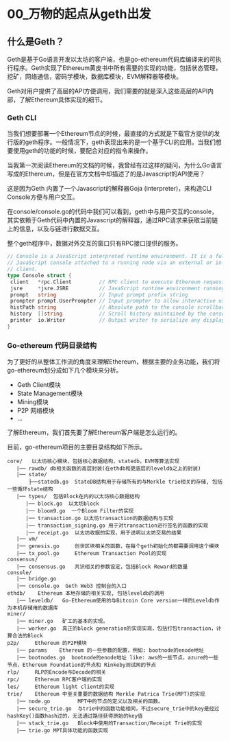 # 00_万物的起点从geth出发



## 什么是Geth？

Geth是基于Go语言开发以太坊的客户端，也是go-ethereum代码库编译来的可执行程序。Geth实现了Ethereum黄皮书中所有需要的实现的功能，包括状态管理，挖矿，网络通信，密码学模块，数据库模块，EVM解释器等模块。

Geth对用户提供了高层的API方便调用，我们需要的就是深入这些高层的API内部，了解Ethereum具体实现的细节。

### Geth CLI

当我们想要部署一个Ethereum节点的时候，最直接的方式就是下载官方提供的发行版的geth程序。一般情况下，geth表现出来的是一个基于CLI的应用。当我们想要使用geth的功能的时候，要配合对应的指令来操作。

当我第一次阅读Ethereum的文档的时候，我曾经有过这样的疑问，为什么Go语言写成的Ethereum，但是在官方文档中却描述了的是Javascript的API使用？

这是因为Geth 内置了一个Javascript的解释器Goja (interpreter)，来构造CLI Console方便与用户交互。

在console/console.go的代码中我们可以看到，geth中与用户交互的console，其实依赖于Geth代码中内置的Javascript的解释器，通过RPC请求来获取当前链上的信息，以及与链进行数据交互。

整个geth程序中，数据对外交互的窗口只有RPC接口提供的服务。

```go
// Console is a JavaScript interpreted runtime environment. It is a fully fledged
// JavaScript console attached to a running node via an external or in-process RPC
// client.
type Console struct {
 client   *rpc.Client         // RPC client to execute Ethereum requests through
 jsre     *jsre.JSRE          // JavaScript runtime environment running the interpreter
 prompt   string              // Input prompt prefix string
 prompter prompt.UserPrompter // Input prompter to allow interactive user feedback
 histPath string              // Absolute path to the console scrollback history
 history  []string            // Scroll history maintained by the console
 printer  io.Writer           // Output writer to serialize any display strings to
}
```

<!-- /*Goja is an implementation of ECMAScript 5.1 in Pure GO*/ -->

### Go-ethereum 代码目录结构

为了更好的从整体工作流的角度来理解Ethereum，根据主要的业务功能，我们将go-ethereum划分成如下几个模块来分析。

- Geth Client模块
- State Management模块
- Mining模块
- P2P 网络模块
- ...

了解Ethereum，我们首先要了解Ethereum客户端是怎么运行的。

 <!-- `geth console 2` -->

目前，go-ethereum项目的主要目录结构如下所示。

```
core/   以太坊核心模块，包括核心数据结构，statedb，EVM等算法实现
   |── rawdb/ db相关函数的高层封装(在ethdb和更底层的leveldb之上的封装)
   |── state/
       ├──statedb.go  StateDB结构用于存储所有的与Merkle trie相关的存储, 包括一些循环state结构  
   |── types/  包括Block在内的以太坊核心数据结构
      |── block.go  以太坊block
      |── bloom9.go  一个Bloom Filter的实现
      |── transaction.go 以太坊transaction的数据结构与实现
      |── transaction_signing.go 用于对transaction进行签名的函数的实现
      |── receipt.go  以太坊收据的实现，用于说明以太坊交易的结果
   |── vm/
   |── genesis.go     创世区块相关的函数，在每个geth初始化的都需要调用这个模块
   |── tx_pool.go     Ethereum Transaction Pool的实现
consensus/
   |── consensus.go   共识相关的参数设定，包括Block Reward的数量
console/
   |── bridge.go
   |── console.go  Geth Web3 控制台的入口
ethdb/    Ethereum 本地存储的相关实现, 包括leveldb的调用
   |── leveldb/   Go-Ethereum使用的与Bitcoin Core version一样的Leveldb作为本机存储用的数据库
miner/
   |── miner.go   矿工的基本的实现。
   |── worker.go  真正的block generation的实现实现，包括打包transaction，计算合法的Block
p2p/     Ethereum 的P2P模块
   |── params    Ethereum 的一些参数的配置，例如: bootnode的enode地址
   |── bootnodes.go  bootnode的enode地址 like: aws的一些节点，azure的一些节点，Ethereum Foundation的节点和 Rinkeby测试网的节点
rlp/     RLP的Encode与Decode的相关
rpc/     Ethereum RPC客户端的实现
les/     Ethereum light client的实现
trie/    Ethereum 中至关重要的数据结构 Merkle Patrica Trie(MPT)的实现
   |── node.go         MPT中的节点的定义以及相关的函数。
   |── secure_trie.go  与trie中的函数功能相同，不过secure_trie中的key是经过hashKey()函数hash过的，无法通过路径获得原始的key值
   |── stack_trie.go   Block中使用的Transaction/Receipt Trie的实现
   |── trie.go MPT具体功能的函数实现
 ```